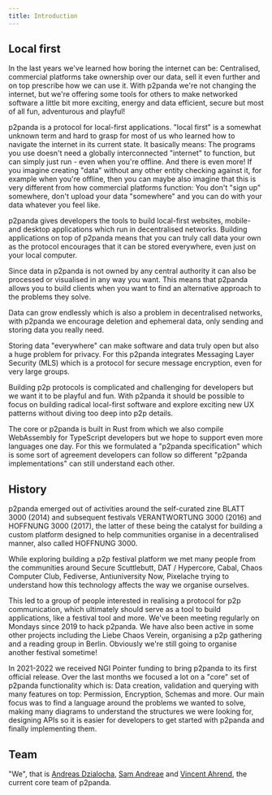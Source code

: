```yaml
---
title: Introduction
---
```


## Local first

In the last years we've learned how boring the internet can be: Centralised, commercial platforms take ownership over our data, sell it even further and on top prescribe how we can use it. With p2panda we're not changing the internet, but we're offering some tools for others to make networked software a little bit more exciting, energy and data efficient, secure but most of all fun, adventurous and playful!

p2panda is a protocol for local-first applications. "local first" is a somewhat unknown term and hard to grasp for most of us who learned how to navigate the internet in its current state. It basically means: The programs you use doesn't need a globally interconnected "internet" to function, but can simply just run - even when you're offline. And there is even more! If you imagine creating "data" without any other entity checking against it, for example when you're offline, then you can maybe also imagine that this is very different from how commercial platforms function: You don't "sign up" somewhere, don't upload your data "somewhere" and you can do with your data whatever you feel like.

p2panda gives developers the tools to build local-first websites, mobile- and desktop applications which run in decentralised networks. Building applications on top of p2panda means that you can truly call data your own as the protocol encourages that it can be stored everywhere, even just on your local computer.

Since data in p2panda is not owned by any central authority it can also be processed or visualised in any way you want. This means that p2panda allows you to build clients when you want to find an alternative approach to the problems they solve.

Data can grow endlessly which is also a problem in decentralised networks, with p2panda we encourage deletion and ephemeral data, only sending and storing data you really need.

Storing data "everywhere" can make software and data truly open but also a huge problem for privacy. For this p2panda integrates Messaging Layer Security (MLS) which is a protocol for secure message encryption, even for very large groups.

Building p2p protocols is complicated and challenging for developers but we want it to be playful and fun. With p2panda it should be possible to focus on building radical local-first software and explore exciting new UX patterns without diving too deep into p2p details.

The core or p2panda is built in Rust from which we also compile WebAssembly for TypeScript developers but we hope to support even more languages one day. For this we formulated a "p2panda specification" which is some sort of agreement developers can follow so different "p2panda implementations" can still understand each other.

## History

p2panda emerged out of activities around the self-curated zine BLATT 3000 (2014) and subsequent festivals VERANTWORTUNG 3000 (2016) and HOFFNUNG 3000 (2017), the latter of these being the catalyst for building a custom platform designed to help communities organise in a decentralised manner, also called HOFFNUNG 3000.

While exploring building a p2p festival platform we met many people from the communities around Secure Scuttlebutt, DAT / Hypercore, Cabal, Chaos Computer Club, Fediverse, Antiuniversity Now, Pixelache trying to understand how this technology affects the way we organise ourselves.

This led to a group of people interested in realising a protocol for p2p communication, which ultimately should serve as a tool to build applications, like a festival tool and more. We've been meeting regularly on Mondays since 2019 to hack p2panda. We have also been active in some other projects including the Liebe Chaos Verein, organising a p2p gathering and a reading group in Berlin. Obviously we're still going to organise another festival sometime!

In 2021-2022 we received NGI Pointer funding to bring p2panda to its first official release. Over the last months we focused a lot on a "core" set of p2panda functionality which is: Data creation, validation and querying with many features on top: Permission, Encryption, Schemas and more. Our main focus was to find a language around the problems we wanted to solve, making many diagrams to understand the structures we were looking for, designing APIs so it is easier for developers to get started with p2panda and finally implementing them.

## Team

"We", that is [Andreas Dzialocha](https://adz.garden), [Sam Andreae](https://samandreae.com/) and [Vincent Ahrend](https://www.vincentahrend.com), the current core team of p2panda.
